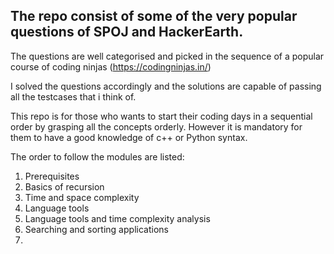 ## The repo consist of some of the very popular questions of SPOJ and HackerEarth. 

The questions are well categorised and picked in the sequence of a popular course of coding ninjas (https://codingninjas.in/)

I solved the questions accordingly and the solutions are capable of passing all the testcases that i think of. 

This repo is for those who wants to start their coding days in a sequential order by grasping all the concepts orderly. However it is mandatory for them to have a good knowledge of c++ or Python syntax.

The order to follow the modules are listed:
1. Prerequisites
2. Basics of recursion
3. Time and space complexity
4. Language tools
5. Language tools and time complexity analysis
6. Searching and sorting applications
7.
